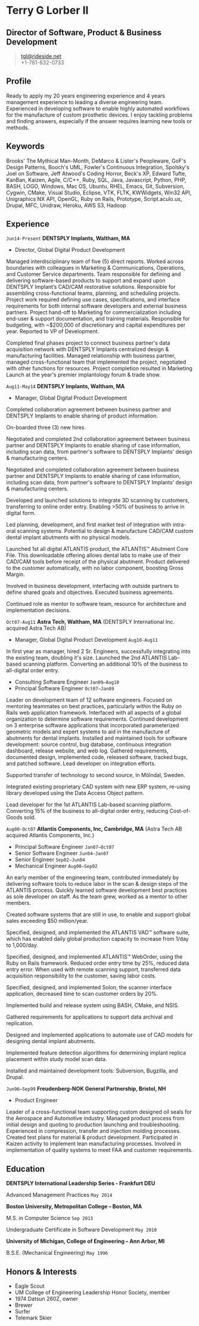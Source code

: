 # Terry G Lorber II
## Director of Software, Product & Business Development        

> <tgl@rideside.net>  
> +1-781-632-0733

## Profile
Ready to apply my 20 years engineering experience and 4 years management experience to leading a diverse engineering team. Experienced in developing software to enable highly automated workflows for the manufacture of custom prosthetic devices. I enjoy tackling problems and finding answers, especially if the answer requires learning new tools or methods.

## Keywords
Brooks' The Mythical Man-Month, DeMarco & Lister's Peopleware, GoF's Design Patterns, Booch's UML, Fowler's Continuous Integration, Spolsky's Joel on Software, Jeff Atwood's Coding Horror, Beck's XP, Edward Tufte, KanBan, Kaizen, Agile, C/C++, Ruby, SQL, Java, Javascript, Python, PHP, BASH, LOGO, Windows, Mac OS, Ubuntu, RHEL, Emacs, Git, Subversion, Cygwin, CMake, Visual Studio, Eclipse, VTK, FLTK, KWWidgets, Win32 API, Unigraphics NX API, OpenGL, Ruby on Rails, Prototype, Script.aculo.us, Drupal, MFC, Unidraw, Heroku, AWS S3, Hadoop

## Experience

`Jun14-Present`
__DENTSPLY Implants, Waltham, MA__

- Director, Global Digital Product Development

Managed interdisciplinary team of five (5) direct reports.  Worked across boundaries with colleagues in Marketing & Communications, Operations, and Customer Service departments. Team responsible for defining and delivering software-based products to support and expand upon DENTSPLY Implant’s CAD/CAM restorative solutions. Responsible for assembling cross-functional teams, planning, and scheduling projects. Project work required defining use cases, specifications, and interface requirements for both internal software developers and external business partners.  Project hand-off to Marketing for commercialization including end-user & support documentation, and training materials.  Responsible for budgeting, with ~$200,000 of discretionary and capital expenditures per year. Reported to VP of Development.

Completed final phases project to connect business partner's data acquisition network with DENTSPLY Implants centralized design & manufacturing facilities.  Managed relationship with business partner, managed cross-functional team that implemented the project, negotiated with other functions for resources. Project completion resulted in Marketing Launch at the year's premier implantology forum & trade show.

`Aug11-May14`
__DENTSPLY Implants, Waltham, MA__

- Manager, Global Digital Product Development

Completed collaboration agreement between business partner and DENTSPLY Implants to enable sharing of product information.

On-boarded three (3) new hires.

Negotiated and completed 2nd collaboration agreement between business partner and DENTSPLY Implants to enable sharing of case information, including scan data, from partner's software to DENTSPLY Implants' design & manufacturing centers.

Negotiated and completed collaboration agreement between business partner and DENTSPLY Implants to enable sharing of case information, including scan data, from partner's software to DENTSPLY Implants' design & manufacturing centers.

Developed and launched solutions to integrate 3D scanning by customers, transferring to online order entry.  Enabling >50% of business to arrive in digital form.

Led planning, development, and first market test of integration with intra-oral scanning systems. Potential to design & manufacture CAD/CAM custom dental implant abutments with no physical models.

Launched 1st all digital ATLANTIS product, the ATLANTIS™ Abutment Core File.  This downloadable offering allows dental labs to make use of their CAD/CAM tools before receipt of the physical abutment. Product delivered to the customer automatically, with no labor component, boosting Gross Margin.

Involved in business development, interfacing with outside partners to define shared goals and objectives. Executed business agreements.

Continued role as mentor to software team, resource for architecture and implementation decisions.

`Oct07-Aug11`
__Astra Tech, Waltham, MA__
(DENTSPLY International Inc. acquired Astra Tech AB)

- Manager, Global Digital Product Development `Aug10-Aug11`

In first year as manager, hired 2 Sr. Engineers, successfully integrating into the existing team, doubling it's size. 
Launched the 2nd ATLANTIS Lab-based scanning platform. Converting an additional 10% of the business to all-digital order entry.

- Consulting Software Engineer `Jan09–Aug10` 
- Principal Software Engineer `Oct07–Jan09` 

Leader on development team of 12 software engineers.  Focused on mentoring teammates on best practices, particularly within the Ruby on Rails web application framework. Interfaced with all aspects of a global organization to determine software requirements. Continued development on 3 enterprise software applications that incorporated parameterized geometric models and expert systems to aid in the manufacture of abutments for dental implants. Installed and maintained tools for software development: source control, bug database, continuous integration dashboard, release website, and web log.  Gathered requirements, documented design, implemented code, released software, tracked bugs, and patched software.
Lead developer on integration efforts.

Supported transfer of technology to second source, in Mölndal, Sweden.

Integrated existing proprietary CAD system with new ERP system, re-using library developed using the Data Access Object pattern.

Lead developer for the 1st  ATLANTIS Lab-based scanning platform.  Converting 15% of the business to all-digital order entry, reducing Cost-of-Goods sold.

`Aug00-Oct07` 
__Atlantis Components, Inc, Cambridge, MA__
(Astra Tech AB acquired Atlantis Components, Inc.)

- Principal Software Engineer 
`Jan07–Oct07` 
- Senior Software Engineer `Jun04–Jan07` 
- Senior Engineer `Sep02–Jun04` 
- Mechanical Engineer `Aug00–Sep02` 

An early member of the engineering team, contributed immediately by delivering software tools to reduce labor in the scan & design steps of the ATLANTIS process.  Quickly learned software development best practices as sole developer on staff.  As the team grew, worked as a mentor to other members.

Created software systems that are still in use, to enable and support global sales exceeding $50 million/year.

Specified, designed, and implemented the ATLANTIS VAD™ software suite, which has enabled daily global production capacity to increase from 1/day to 1,000/day.

Specified, designed, and implemented ATLANTIS™ WebOrder, using the Ruby on Rails framework. Reduced order entry time by 25%, reduced data entry error.  When used with remote scanning support, transferred data acquisition responsibility to the customer, saving labor costs.

Specified, designed, and implemented Solon, the scanner interface application, decreased time to scan customer orders by 20%.

Implemented build and release system using BASH, CMake, and NSIS.

Gathered requirements for applications to support data archival and replication.

Designed and implemented applications to automate use of CAD models for designing dental implant abutments.

Implemented feature detection algorithms for determining implant replica placement within study model scan data.

Installed and maintained development tools: Subversion, Bugzilla, and Drupal.

`Jun96–Sep99`
__Freudenberg-NOK General Partnership, Bristol, NH__
- Product Engineer

Leader of a cross–functional team supporting custom designed oil seals for the Aerospace and Automotive industry. Managed product process from initial design and quoting to production launching and troubleshooting. Experienced in compression, transfer and injection molding processes. Created test plans for material & product development. Participated in Kaizen activity to implement lean manufacturing processes. Involved in implementation of quality systems to meet FAA and customer requirements.

## Education

__DENTSPLY International Leadership Series - Frankfurt DEU__

Advanced Management Practices `May 2014`

__Boston University, Metropolitan College – Boston, MA__

M.S. in Computer Science  `Sep 2013`

Undergraduate Certificate in Software Development  `May 2010`

__University of Michigan, College of Engineering – Ann Arbor, MI__

B.S.E. (Mechanical Engineering)  `May 1996`

## Honors & Interests
- Eagle Scout
- UM College of Engineering Leadership Honor Society, member
- 1974 Datsun 260Z, owner
- Brewer
- Surfer
- Telemark Skier
